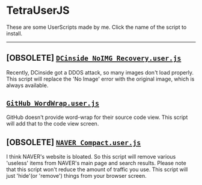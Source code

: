 # TetraUserJS
These are some UserScripts made by me. Click the name of the script to install.

---
## [OBSOLETE] [`DCinside_NoIMG_Recovery.user.js`](https://github.com/TetraTheta/TetraUserJS/raw/master/scripts/DCinside_NoIMG_Recovery.user.js)

Recently, DCinside got a DDOS attack, so many images don't load properly. This script will replace the 'No Image' error with the original image, which is always available.

## [`GitHub_WordWrap.user.js`](https://github.com/TetraTheta/TetraUserJS/raw/master/scripts/GitHub_WordWrap.user.js)

GitHub doesn't provide word-wrap for their source code view. This script will add that to the code view screen.

## [OBSOLETE] [`NAVER_Compact.user.js`](https://github.com/TetraTheta/TetraUserJS/raw/master/scripts/NAVER_Compact.user.js)

I think NAVER's website is bloated. So this script will remove various 'useless' items from NAVER's main page and search results.
Please note that this script won't reduce the amount of traffic you use. This script will just 'hide'(or 'remove') things from your browser screen.
